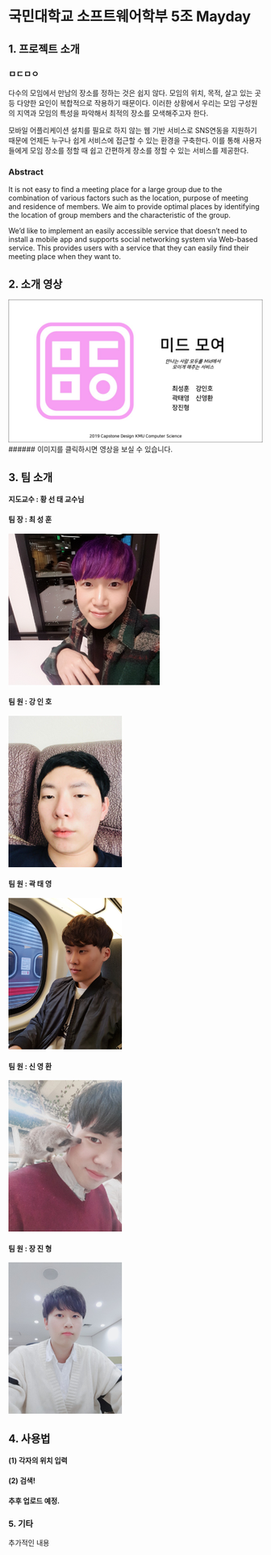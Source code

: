 # 국민대학교 소프트웨어학부 5조 Mayday

## 1. 프로젝트 소개

### ㅁㄷㅁㅇ

다수의 모임에서 만남의 장소를 정하는 것은 쉽지 않다. 모임의 위치, 목적, 살고 있는 곳 등 다양한 요인이 복합적으로 작용하기 때문이다. 이러한 상황에서 우리는 모임 구성원의 지역과 모임의 특성을 파악해서 최적의 장소를 모색해주고자 한다. 

모바일 어플리케이션 설치를 필요로 하지 않는 웹 기반 서비스로 SNS연동을 지원하기 때문에 언제든 누구나 쉽게 서비스에 접근할 수 있는 환경을 구축한다. 이를 통해 사용자들에게 모임 장소를 정할 때 쉽고 간편하게 장소를 정할 수 있는 서비스를 제공한다.

### Abstract

It is not easy to find a meeting place for a large group due to the combination of various factors such as the location, purpose of meeting and residence of members. We aim to provide optimal places by identifying the location of group members and the characteristic of the group.

We’d like to implement an easily accessible service that doesn’t need to install a mobile app and supports social networking system via Web-based service. This provides users with a service that they can easily find their meeting place when they want to.

## 2. 소개 영상

<a href="https://youtu.be/qf8jD1wuh0U">
<img src="./doc/수행계획서 및 발표자료/Youtube_Link.jpg">
</a>
###### 이미지를 클릭하시면 영상을 보실 수 있습니다.

## 3. 팀 소개
#### 지도교수 : 황 선 태 교수님
#### 팀 장 : 최 성 훈

<img src="./doc/수행계획서 및 발표자료/aboutTeam/최성훈.jpg" height="300" />

#### 팀 원 : 강 인 호
<img src="./doc/수행계획서 및 발표자료/aboutTeam/강인호.jpg" height="300" />

#### 팀 원 : 곽 태 영
<img src="./doc/수행계획서 및 발표자료/aboutTeam/곽태영.jpg" height="300" />

#### 팀 원 : 신 영 환
<img src="./doc/수행계획서 및 발표자료/aboutTeam/신영환.jpg" height="300" />

#### 팀 원 : 장 진 형
<img src="./doc/수행계획서 및 발표자료/aboutTeam/장진형.jpg" height="300" />


## 4. 사용법
#### (1) 각자의 위치 입력
#### (2) 검색!
#### 추후 업로드 예정.

### 5. 기타

추가적인 내용
